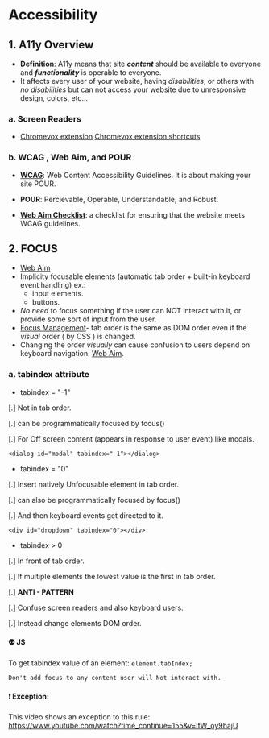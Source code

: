 # Accessibility

## 1. A11y Overview

- **Definition**: A11y means that site _**content**_ should be available to everyone and _**functionality**_ is operable to everyone.
- It affects every user of your website, having _disabilities_, or others with _no disabilities_ but can not access your website due to unresponsive design, colors, etc...


### a. Screen Readers

- [Chromevox extension](https://chrome.google.com/webstore/detail/chromevox/kgejglhpjiefppelpmljglcjbhoiplfn?hl=en)
  [Chromevox extension shortcuts](http://www.chromevox.com/keyboard_shortcuts.html)
  
  
### b. WCAG , Web Aim, and POUR

- **[WCAG](https://www.w3.org/TR/WCAG20/)**: Web Content Accessibility Guidelines.
It is about making your site POUR.

- **POUR**: Percievable, Operable, Understandable, and Robust.
- **[Web Aim Checklist](https://webaim.org/standards/wcag/checklist)**: a checklist for ensuring that the website meets WCAG guidelines.



## 2. FOCUS

- [Web Aim](https://webaim.org/standards/wcag/checklist#sc2.1.1)
- Implicity focusable elements (automatic tab order + built-in keyboard event handling) ex.:
  - input elements.
  - buttons.
- _No need_ to focus something if the user can NOT interact with it, or provide some sort of input from the user.
- [Focus Management](https://www.w3.org/TR/html5/editing.html#focus-management)- tab order is the same as DOM order even if the _visual_ order ( by CSS ) is changed.
- Changing the order _visually_ can cause confusion to users depend on keyboard navigation. [Web Aim](https://webaim.org/standards/wcag/checklist#sc1.3.2).


### a. tabindex attribute

- tabindex = "-1"

[.] Not in tab order.

[.] can be programmatically focused by focus()

[.] For Off screen content (appears in response to user event) like modals.
```
<dialog id="modal" tabindex="-1"></dialog>
```

- tabindex = "0"

[.] Insert natively Unfocusable element in tab order.

[.] can also be programmatically focused by focus()

[.] And then keyboard events get directed to it.
```
<div id="dropdown" tabindex="0"></div>
```

- tabindex > 0

[.] In front of tab order.

[.] If multiple elements the lowest value is the first in tab order.

[.] **ANTI - PATTERN**

[.] Confuse screen readers and also keyboard users.

[.] Instead change elements DOM order.


#### :alien:  JS
To get tabindex value of an element:
`element.tabIndex;`


```
Don't add focus to any content user will Not interact with.
```

#### :exclamation: Exception:

This video shows an exception to this rule:
https://www.youtube.com/watch?time_continue=155&v=ifW_oy9hajU
